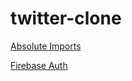 # twitter-clone

[Absolute Imports](https://github.com/kkg5/TIL/blob/main/React/twitter-clone/md/AbsoluteImports.md)

[Firebase Auth](https://github.com/kkg5/TIL/blob/main/React/twitter-clone/md/FirebaseAuth.md)